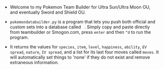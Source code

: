 - Welcome to my Pokemon Team Builder for Ultra Sun/Ultra Moon OU, and eventually Sword and Shield OU.

- `pokemondatabuilder.py` is a program that lets you push both official and custom sets into a database called ` `.  Simply copy and paste directly from teambuilder or Smogon.com, press `enter` and then `^d` to run the program.  

- It returns the values for `species`, `item`, `level`, `happiness`, `ability`, `EV spread`, `nature`, `IV spread`, and a list for its last four moves called `moves`.  It will automatically set things to 'none' if they do not exist and remove extraneous information.
